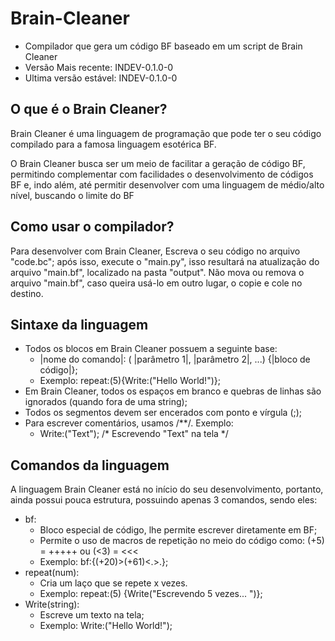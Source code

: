# Brain-Cleaner

* Compilador que gera um código BF baseado em um script de Brain Cleaner
* Versão Mais recente:  INDEV-0.1.0-0
* Ultima versão estável: INDEV-0.1.0-0

## O que é o Brain Cleaner?

Brain Cleaner é uma linguagem de programação que pode ter o seu código compilado para a famosa linguagem esotérica BF.

O Brain Cleaner busca ser um meio de facilitar a geração de código BF, permitindo complementar com facilidades o desenvolvimento de códigos BF e, indo além, até permitir desenvolver com uma linguagem de médio/alto nível, buscando o limite do BF

## Como usar o compilador?

Para desenvolver com Brain Cleaner, Escreva o seu código no arquivo "code.bc"; após isso, execute o "main.py", isso resultará na atualização do arquivo "main.bf", localizado na pasta "output". Não mova ou remova o arquivo "main.bf", caso queira usá-lo em outro lugar, o copie e cole no destino.

## Sintaxe da linguagem

* Todos os blocos em Brain Cleaner possuem a seguinte base:
  * |nome do comando|: ( |parâmetro 1|, |parâmetro 2|, ...) {|bloco de código|};
  * Exemplo: repeat:(5){Write:("Hello World!")};
* Em Brain Cleaner, todos os espaços em branco e quebras de linhas são ignorados (quando fora de uma string);
* Todos os segmentos devem ser encerados com ponto e vírgula (;);
* Para escrever comentários, usamos /**/. Exemplo:
  * Write:("Text"); /* Escrevendo "Text" na tela */

## Comandos da linguagem

A linguagem Brain Cleaner está no início do seu desenvolvimento, portanto, ainda possui pouca estrutura, possuindo apenas 3 comandos, sendo eles:

* bf:
  * Bloco especial de código, lhe permite escrever diretamente em BF;
  * Permite o uso de macros de repetição no meio do código como: (+5) = +++++ ou (<3) = <<<
  * Exemplo: bf:{(+20)>(+61)<.>.};
* repeat(num):
  * Cria um laço que se repete x vezes.
  * Exemplo: repeat:(5) {Write("Escrevendo 5 vezes... ")};
* Write(string):
  * Escreve um texto na tela;
  * Exemplo: Write:("Hello World!");
